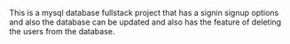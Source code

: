 This is a mysql database fullstack project that has a signin signup options and also the database can be updated and also has the feature of deleting the users from the database.

